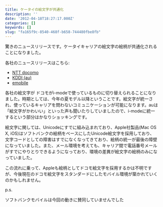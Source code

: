 ```yaml
---
title: ケータイの絵文字が共通化
description: ''
date: '2012-04-18T18:27:17.000Z'
categories: []
keywords: []
slug: "fa165f9c-8540-468f-b658-744480fbe8fb"
---
```

驚きのニュースリリースです。ケータイキャリアの絵文字の絵柄が共通化されることになりました。

各社のニュースリリースはこちら:

*   [NTT docomo](http://www.nttdocomo.co.jp/info/news_release/2012/04/18_01.html)
*   [KDDI (au)](http://www.kddi.com/corporate/news_release/2012/0418c/index.html)
*   [emobile](http://www.eaccess.net/cgi-bin/press.cgi?id=1281)

各社の絵文字が ドコモがi-modeで使っているものに切り替えられることになりました。時期としては、今年の夏モデル以降ということです。絵文字が統一され、使っているキャリアを問わないコミュニケーションが可能になります。auは「絵文字がかわいい」といった声も聞いたりしていましたので、i-modeに統一するという部分はかなりショッキングです。

絵文字に関しては、Unicodeにすでに組み込まれており、Apple社製品(Mac OS X, iOS)はソフトバンクの絵柄をベースにしたUnicode絵文字を採用しており、文字コードとしての障害はすでになくなってきており、絵柄の統一が最後の障壁になっていました。また、メール環境を考えても、キャリア間で電話番号メールがすでにやりとりできるようになっており、環境の差異が絵文字の絵柄のみになっていました。

この流れに乗って、Appleも絵柄としてドコモ絵文字を採用するかは不明ですが、今後現在のドコモ絵文字をスタンダードにしたモバイル環境が築かれていくのかもしれません。

p.s.  
  
ソフトバンクモバイルは今回の動きに賛同していませんでした